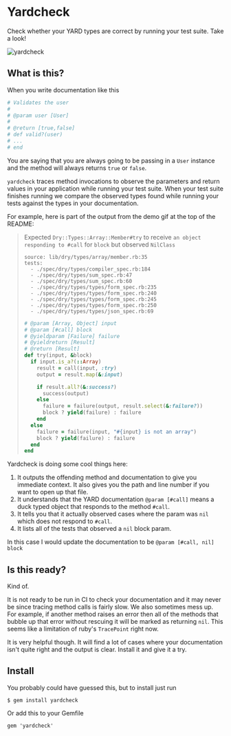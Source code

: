 # Yardcheck

Check whether your YARD types are correct by running your test suite. Take a look!

![yardcheck](https://cloud.githubusercontent.com/assets/2085622/24262402/211ecfbe-0fb7-11e7-86f7-1b287298339f.gif)

## What is this?

When you write documentation like this

```ruby
# Validates the user
#
# @param user [User]
#
# @return [true,false]
# def valid?(user)
# ...
# end
```

You are saying that you are always going to be passing in a `User` instance and the method will always returns `true` or `false`.

`yardcheck` traces method invocations to observe the parameters and return values in your application while running your test suite. When your test suite finishes running we compare the observed types found while running your tests against the types in your documentation.

For example, here is part of the output from the demo gif at the top of the README:

> Expected `Dry::Types::Array::Member#try` to receive `an object responding to #call` for `block` but observed `NilClass`
>
> ```
> source: lib/dry/types/array/member.rb:35
> tests:
>   - ./spec/dry/types/compiler_spec.rb:184
>   - ./spec/dry/types/sum_spec.rb:47
>   - ./spec/dry/types/sum_spec.rb:60
>   - ./spec/dry/types/types/form_spec.rb:235
>   - ./spec/dry/types/types/form_spec.rb:240
>   - ./spec/dry/types/types/form_spec.rb:245
>   - ./spec/dry/types/types/form_spec.rb:250
>   - ./spec/dry/types/types/json_spec.rb:69
> ```
>
>
> ```ruby
> # @param [Array, Object] input
> # @param [#call] block
> # @yieldparam [Failure] failure
> # @yieldreturn [Result]
> # @return [Result]
> def try(input, &block)
>   if input.is_a?(::Array)
>     result = call(input, :try)
>     output = result.map(&:input)
>
>     if result.all?(&:success?)
>       success(output)
>     else
>       failure = failure(output, result.select(&:failure?))
>       block ? yield(failure) : failure
>     end
>   else
>     failure = failure(input, "#{input} is not an array")
>     block ? yield(failure) : failure
>   end
> end
> ```

Yardcheck is doing some cool things here:

1. It outputs the offending method and documentation to give you immediate context. It also gives you the path and line number if you want to open up that file.
2. It understands that the YARD documentation `@param [#call]` means a duck typed object that responds to the method `#call`.
3. It tells you that it actually observed cases where the param was `nil` which does not respond to `#call`.
4. It lists all of the tests that observed a `nil` block param.

In this case I would update the documentation to be `@param [#call, nil] block`

## Is this ready?

Kind of.

It is not ready to be run in CI to check your documentation and it may never be since tracing method calls is fairly slow. We also sometimes mess up. For example, if another method raises an error then all of the methods that bubble up that error without rescuing it will be marked as returning `nil`. This seems like a limitation of ruby's `TracePoint` right now.

It is very helpful though. It will find a lot of cases where your documentation isn't quite right and the output is clear. Install it and give it a try.

## Install

You probably could have guessed this, but to install just run

```
$ gem install yardcheck
```

Or add this to your Gemfile

```
gem 'yardcheck'
```

